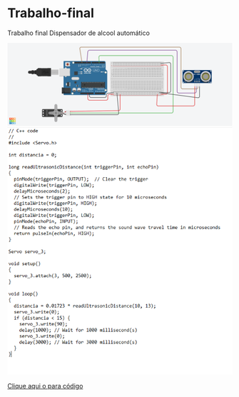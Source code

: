 # Trabalho-final
Trabalho final Dispensador de alcool automático



<img src="Dispensador.png">


<img src="codigo.png">






<a href="codigo.ino">Clique aqui o para código</a>
